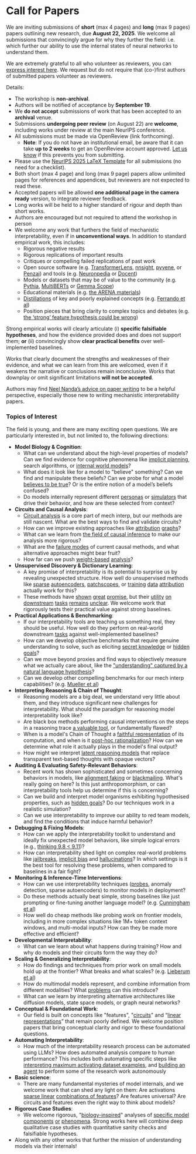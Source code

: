 # Call for Papers
We are inviting submissions of **short** (max 4 pages) and **long** (max 9 pages) papers outlining new research, due **August 22, 2025**. We welcome all submissions that convincingly argue for why they further the field: i.e. which further our ability to use the internal states of neural networks to understand them. 

We are extremely grateful to all who volunteer as reviewers, you can [express interest here](https://www.google.com/url?q=https://docs.google.com/forms/d/e/1FAIpQLSdiw1SJllzoTz_nqzDTzTOGb9DV3W_truQyh-WvYj_QGIi7Mg/viewform?usp%3Ddialog&sa=D&source=editors&ust=1753168267858217&usg=AOvVaw3FkdndwLGFGEitrD8NF8v2). We request but do not require that (co-)first authors of submitted papers volunteer as reviewers. 

Details: 
* The workshop is **non-archival**.
* Authors will be notified of acceptance by **September 19**.
* We **do not accept** submissions of work that has been accepted to an **archival** venue.
* Submissions **undergoing peer review** (on August 22) are **welcome**, including works under review at the main NeurIPS conference.
* All submissions must be made via OpenReview (link forthcoming).
  * **Note**: If you do not have an institutional email, be aware that it can take **up to 2 weeks** to get an OpenReview account approved. [Let us know](mailto:neurips2025@mechinterpworkshop.com) if this prevents you from submitting.
* Please use the [NeurIPS 2025 LaTeX Template](https://www.google.com/url?q=https://media.neurips.cc/Conferences/NeurIPS2025/Styles.zip&sa=D&source=editors&ust=1753168267859838&usg=AOvVaw2cbQCy0BtMArD9TZxFKTPR) for all submissions (no need for a checklist).
* Both short (max 4 page) and long (max 9 page) papers allow unlimited pages for references and appendices, but reviewers are not expected to read these.
* Accepted papers will be allowed **one additional page in the camera ready** version, to integrate reviewer feedback.
* Long works will be held to a higher standard of rigour and depth than short works.
* Authors are encouraged but not required to attend the workshop in person
* We welcome any work that furthers the field of mechanistic interpretability, even if in **unconventional ways**. In addition to standard empirical work, this includes:
  * Rigorous negative results
  * Rigorous replications of important results
  * Critiques or compelling failed replications of past work
  * Open source software (e.g. [TransformerLens](https://www.google.com/url?q=https://github.com/neelnanda-io/TransformerLens&sa=D&source=editors&ust=1753168267861142&usg=AOvVaw31hDAqhqCMFFcjHU3IjgpQ), [nnsight](https://www.google.com/url?q=https://github.com/ndif-team/nnsight&sa=D&source=editors&ust=1753168267861254&usg=AOvVaw0QmY2gfGjtokjkTKH5gbb2), [pyvene](https://www.google.com/url?q=https://github.com/stanfordnlp/pyvene/tree/main/pyvene/models/mlp&sa=D&source=editors&ust=1753168267861350&usg=AOvVaw31XqK3SNjEvnPYvrMG18Bi), or [Penzai](https://www.google.com/url?q=https://github.com/google-deepmind/penzai&sa=D&source=editors&ust=1753168267861445&usg=AOvVaw0BtpIsC2m_Y9Gt6gZ1hkal)) and tools (e.g. [Neuronpedia](https://www.google.com/url?q=http://neuronpedia.org&sa=D&source=editors&ust=1753168267861537&usg=AOvVaw2_IE-CXEppkS2DUgWutOPH) or [Docent](https://www.google.com/url?q=https://transluce.org/introducing-docent&sa=D&source=editors&ust=1753168267861636&usg=AOvVaw2jlF51b1HV5jn6mzf4f2ax))
  * Models or datasets that may be of value to the community (e.g. [Pythia](https://www.google.com/url?q=https://arxiv.org/abs/2304.01373&sa=D&source=editors&ust=1753168267861795&usg=AOvVaw09XfpRHZslpcfXoJd-vkut), [MultiBERTs](https://www.google.com/url?q=https://arxiv.org/abs/2106.16163&sa=D&source=editors&ust=1753168267861858&usg=AOvVaw0ZjRfMqtJsqjduazZETr0j) or [Gemma Scope](https://www.google.com/url?q=https://arxiv.org/abs/2408.05147&sa=D&source=editors&ust=1753168267861924&usg=AOvVaw2RKqrmi48JYozW45dDLKI9))
  * Educational materials (e.g. [the ARENA materials](https://www.google.com/url?q=https://arena3-chapter1-transformer-interp.streamlit.app/&sa=D&source=editors&ust=1753168267862115&usg=AOvVaw2l0iOpQamt64RoBt15SJ7x))
  * [Distillations](https://www.google.com/url?q=https://distill.pub/2017/research-debt/&sa=D&source=editors&ust=1753168267862250&usg=AOvVaw39E5CU1chko6ZNlSK3adP7) of key and poorly explained concepts (e.g. [Ferrando et al](https://www.google.com/url?q=https://arxiv.org/abs/2405.00208&sa=D&source=editors&ust=1753168267862401&usg=AOvVaw3WSv_8n5cpOHFgiGsjBnis))
  * Position pieces that bring clarity to complex topics and debates (e.g. [the ‘strong’ feature hypothesis could be wrong](https://www.google.com/url?q=https://www.alignmentforum.org/posts/tojtPCCRpKLSHBdpn/the-strong-feature-hypothesis-could-be-wrong&sa=D&source=editors&ust=1753168267862650&usg=AOvVaw2x5GHP7YG_R1PxMmh34zMi))

Strong empirical works will clearly articulate (i) **specific falsifiable hypotheses**, and how the evidence provided does and does not support them; **or** (ii) convincingly show **clear practical benefits** over well-implemented baselines. 

Works that clearly document the strengths and weaknesses of their evidence, and what we can learn from this are welcomed, even if it weakens the narrative or conclusions remain inconclusive. Works that downplay or omit significant limitations **will not be accepted**. 

Authors may find [Neel Nanda’s advice on paper writing](https://www.google.com/url?q=https://www.alignmentforum.org/posts/eJGptPbbFPZGLpjsp/highly-opinionated-advice-on-how-to-write-ml-papers&sa=D&source=editors&ust=1753168267863675&usg=AOvVaw2T0NeWxsXppNvayg8hHoqf) to be a helpful perspective, especially those new to writing mechanistic interpretability papers. 
### Topics of Interest
The field is young, and there are many exciting open questions. We are particularly interested in, but not limited to, the following directions: 
* **Model Biology & Cognition**:
  * What can we understand about the high-level properties of models? Can we find evidence for cognitive phenomena like [implicit planning](https://www.google.com/url?q=https://transformer-circuits.pub/2025/attribution-graphs/biology.html%23dives-poems&sa=D&source=editors&ust=1753168267864432&usg=AOvVaw2uqMEdCbRdUY1G-Fec3kNm), search algorithms, or [internal world models](https://www.google.com/url?q=https://arxiv.org/abs/2210.13382&sa=D&source=editors&ust=1753168267864565&usg=AOvVaw0ObqjqwBwqMWxCYacNQP9X)?
  * What does it look like for a model to "believe" something? Can we find and manipulate these beliefs? Can we probe for what a model [believes to be true](https://www.google.com/url?q=https://arxiv.org/abs/2310.06824&sa=D&source=editors&ust=1753168267864787&usg=AOvVaw3xyf67UfV4TZYA-lzf41wE)? Or is the entire notion of a model’s beliefs confused?
  * Do models internally represent different [personas](https://www.google.com/url?q=https://arxiv.org/abs/2406.12094&sa=D&source=editors&ust=1753168267864993&usg=AOvVaw3KGsul9buMJO0ux4L3RXeV) or [simulators](https://www.google.com/url?q=https://www.nature.com/articles/s41586-023-06647-8&sa=D&source=editors&ust=1753168267865098&usg=AOvVaw0zouQahk_NRrMos0lsGTtq) that drive their behavior, and how are these selected from context?
* **Circuits and Causal Analysis**:
  * [Circuit analysis](https://www.google.com/url?q=https://distill.pub/2020/circuits/zoom-in/&sa=D&source=editors&ust=1753168267865364&usg=AOvVaw24QByT-s2LHom8dGbmIgRx) is a core part of mech interp, but our methods are still nascent. What are the best ways to find and validate circuits?
  * How can we improve existing approaches like [attribution](https://www.google.com/url?q=https://arxiv.org/abs/2406.11944&sa=D&source=editors&ust=1753168267865614&usg=AOvVaw2imy2BzFiBrsUD4W7U413T) [graphs](https://www.google.com/url?q=https://transformer-circuits.pub/2025/attribution-graphs/methods.html&sa=D&source=editors&ust=1753168267865690&usg=AOvVaw0w5dPnKTMV6RcjtmQm855k)?
  * What can we learn from [the field of causal inference](https://www.google.com/url?q=https://arxiv.org/abs/2407.04690&sa=D&source=editors&ust=1753168267865831&usg=AOvVaw20QAKtcq1zl1JNSFfPqHDz) to make our analysis more rigorous?
  * What are the [failure modes](https://www.google.com/url?q=https://arxiv.org/abs/2307.15771&sa=D&source=editors&ust=1753168267866021&usg=AOvVaw3rUCRzoZd5r7Gd1ErSHA3u) of current causal methods, and what alternative approaches might bear fruit?
  * How far can we push [weight-based](https://www.google.com/url?q=https://arxiv.org/abs/2301.05217&sa=D&source=editors&ust=1753168267866229&usg=AOvVaw2Io4jfLqcv9vsaZEwcrUXH) [analysis](https://www.google.com/url?q=https://arxiv.org/abs/2410.08417&sa=D&source=editors&ust=1753168267866309&usg=AOvVaw1q9o7e7UDQlPi7Dz57yeU8)?
* **Unsupervised Discovery & Dictionary Learning**:
  * A key promise of interpretability is its potential to surprise us by revealing unexpected structure. How well do unsupervised methods like [sparse](https://www.google.com/url?q=https://arxiv.org/abs/2103.15949&sa=D&source=editors&ust=1753168267866623&usg=AOvVaw2dvaw2vji5CsLGpqbB3n5N) [autoencoders](https://www.google.com/url?q=https://transformer-circuits.pub/2023/monosemantic-features&sa=D&source=editors&ust=1753168267866717&usg=AOvVaw0yWn48EMHkWKPZDuXJuFwn), [patch](https://www.google.com/url?q=https://arxiv.org/abs/2401.06102&sa=D&source=editors&ust=1753168267866772&usg=AOvVaw0z4T5YYMasnOLMG21FQmtc)[scopes](https://www.google.com/url?q=https://arxiv.org/abs/2403.10949v2&sa=D&source=editors&ust=1753168267866817&usg=AOvVaw1_4eb7eK0HWmLWEKVE86HX), or [training](https://www.google.com/url?q=https://proceedings.mlr.press/v70/koh17a?ref%3Dhttps://githubhelp.com&sa=D&source=editors&ust=1753168267866896&usg=AOvVaw0H3Bmqmr5lC9puhSTKRWpP) [data](https://www.google.com/url?q=https://arxiv.org/abs/2308.03296&sa=D&source=editors&ust=1753168267866952&usg=AOvVaw15SwdnnpvzClcAM2ZAt_aH) [attribution](https://www.google.com/url?q=https://arxiv.org/abs/2205.11482&sa=D&source=editors&ust=1753168267867013&usg=AOvVaw0PGwr2E514VxeygpKp0ZLB) actually work for this?
  * These methods have [shown](https://www.google.com/url?q=https://transformer-circuits.pub/2024/scaling-monosemanticity/index.html&sa=D&source=editors&ust=1753168267867164&usg=AOvVaw1cAAvUNaCodAEr745mXTi1) [great](https://www.google.com/url?q=https://transformer-circuits.pub/2025/attribution-graphs/biology.html&sa=D&source=editors&ust=1753168267867239&usg=AOvVaw3QLFlfzGy3RCQDhYXLUtiK) [promise](https://www.google.com/url?q=https://arxiv.org/abs/2503.10965&sa=D&source=editors&ust=1753168267867298&usg=AOvVaw1tIiqCzU_IBf01m5Agayuk), but their [utility](https://www.google.com/url?q=https://arxiv.org/abs/2502.16681&sa=D&source=editors&ust=1753168267867363&usg=AOvVaw2CTFjxhYIOrvyqMxsrwHfq) [on](https://www.google.com/url?q=https://www.tilderesearch.com/blog/sieve&sa=D&source=editors&ust=1753168267867420&usg=AOvVaw2WKZAG-v3Qnr96fwfL1nsP) [downstream](https://www.google.com/url?q=https://arxiv.org/abs/2501.17148&sa=D&source=editors&ust=1753168267867479&usg=AOvVaw2tSGmmkIWxpSDDHH41lVhv) [tasks](https://www.google.com/url?q=https://transformer-circuits.pub/2024/features-as-classifiers/index.html&sa=D&source=editors&ust=1753168267867555&usg=AOvVaw0dtAYQIXBDuYqahIg7AK14) [remains](https://www.google.com/url?q=https://arxiv.org/abs/2502.04382&sa=D&source=editors&ust=1753168267867612&usg=AOvVaw19xLWn8YBkbhbYYupwiPnP) [unclear](https://www.google.com/url?q=https://www.alignmentforum.org/posts/4uXCAJNuPKtKBsi28/negative-results-for-saes-on-downstream-tasks&sa=D&source=editors&ust=1753168267867740&usg=AOvVaw1oOwQ7Co2EgpS3Q7UzTRWI). We welcome work that rigorously tests their practical value against strong baselines.
* **Practical Applications & Benchmarking**:
  * If our interpretability tools are teaching us something real, they should be useful. How well do they perform on real-world downstream [tasks](https://www.google.com/url?q=https://www.lesswrong.com/posts/wGRnzCFcowRCrpX4Y/downstream-applications-as-validation-of-interpretability&sa=D&source=editors&ust=1753168267868272&usg=AOvVaw3R7iUb4D_h-04SyV5QSTWE) against well-implemented baselines?
  * How can we develop objective benchmarks that require genuine understanding to solve, such as eliciting [secret knowledge](https://www.google.com/url?q=https://arxiv.org/abs/2505.14352&sa=D&source=editors&ust=1753168267868538&usg=AOvVaw1WoBvWsgyE4e5UWzhWLplM) or [hidden goals](https://www.google.com/url?q=https://arxiv.org/abs/2503.10965&sa=D&source=editors&ust=1753168267868606&usg=AOvVaw3td6A84KVS3H58EfKw4qRZ)?
  * Can we move beyond proxies and find ways to objectively measure what we actually care about, like the ["understanding" captured by a natural language hypothesis](https://www.google.com/url?q=https://arxiv.org/abs/2502.04382&sa=D&source=editors&ust=1753168267868891&usg=AOvVaw2nUNfBw-HorZKCla4L5n5E)?
  * Can we develop other compelling benchmarks for our mech interp capabilities? (e.g. [Mueller et al](https://www.google.com/url?q=https://arxiv.org/abs/2504.13151&sa=D&source=editors&ust=1753168267869079&usg=AOvVaw1b1xObaByZAaXLj6Wt_tyA))
* **Interpreting Reasoning & Chain of Thought**:
  * Reasoning models are a big deal, we understand very little about them, and they introduce significant new challenges for interpretability. What should the paradigm for reasoning model interpretability look like?
  * Are black box methods performing causal interventions on the steps in a reasoning trace [a valuable tool](https://www.google.com/url?q=https://arxiv.org/abs/2506.19143&sa=D&source=editors&ust=1753168267869660&usg=AOvVaw3v2BZHimBq7DqEg4V8naT0), or fundamentally flawed?
  * When is a model's Chain of Thought a [faithful representation](https://www.google.com/url?q=https://arxiv.org/abs/2305.04388&sa=D&source=editors&ust=1753168267869834&usg=AOvVaw3lBSMJ1Rb4eQQOlwtgfpNj) of its computation, and when is it [post-hoc rationalization](https://www.google.com/url?q=https://arxiv.org/abs/2503.08679&sa=D&source=editors&ust=1753168267869978&usg=AOvVaw2K8pp61Fcu0VWhiMG6Raff)? How can we determine what role it actually plays in the model's final output?
  * How might we interpret [latent reasoning models](https://www.google.com/url?q=https://arxiv.org/abs/2412.06769&sa=D&source=editors&ust=1753168267870227&usg=AOvVaw0XRVXUGyBv75LRGhGvBFSj) that replace transparent text-based thoughts with opaque vectors?
* **Auditing & Evaluating Safety-Relevant Behaviors**:
  * Recent work has shown sophisticated and sometimes concerning behaviors in models, like [alignment faking](https://www.google.com/url?q=https://arxiv.org/abs/2412.14093&sa=D&source=editors&ust=1753168267870640&usg=AOvVaw05eOeQJpVyiGlZ8UwSQT7K) or [blackmailing](https://www.google.com/url?q=https://www.anthropic.com/research/agentic-misalignment&sa=D&source=editors&ust=1753168267870749&usg=AOvVaw0-_AaHQdPOHFEZ9_HIMuUw). What's really going on here? Is this just anthropomorphism, or can interpretability tools help us determine if this is concerning?
  * Can we build and interpret model organisms exhibiting hypothesised properties, such as [hidden goals](https://www.google.com/url?q=https://arxiv.org/abs/2503.10965&sa=D&source=editors&ust=1753168267871098&usg=AOvVaw0DKs_lWqXSIqvpaxA1RgUD)? Do our techniques work in a realistic simulation?
  * Can we use interpretability to improve our ability to red team models, and find the conditions that induce harmful behavior?
* **Debugging & Fixing Models**:
  * How can we apply the interpretability toolkit to understand and ideally fix unexpected model behaviors, like simple logical errors (e.g., [thinking 9.8 < 9.11](https://www.google.com/url?q=https://transluce.org/observability-interface&sa=D&source=editors&ust=1753168267871653&usg=AOvVaw2zfCV1j2Q7G6g5yGzGt-n3))?
  * How can interpretability shed light on complex real-world problems like [jailbreaks](https://www.google.com/url?q=https://transformer-circuits.pub/2025/attribution-graphs/biology.html%23dives-jailbreak&sa=D&source=editors&ust=1753168267871867&usg=AOvVaw3W9ltRpV96tV2SyvrCPdnH), [implicit bias](https://www.google.com/url?q=https://arxiv.org/abs/2506.10922&sa=D&source=editors&ust=1753168267871968&usg=AOvVaw0F1MlkWqp2x1DBECrCixp-) and [hallucinations](https://www.google.com/url?q=https://arxiv.org/abs/2411.14257&sa=D&source=editors&ust=1753168267872041&usg=AOvVaw3pWaOmrsIWAkXtDkJ_p0AI)? In which settings is it the best tool for resolving these problems, when compared to baselines in a fair fight?
* **Monitoring & Inference-Time Interventions**:
  * How can we use interpretability techniques ([probes](https://www.google.com/url?q=https://arxiv.org/abs/2102.12452&sa=D&source=editors&ust=1753168267872423&usg=AOvVaw3RinFUlgm4X04L014HwSVx), anomaly detection, sparse autoencoders) to monitor models in deployment?
  * Do these methods actually beat simple, strong baselines like just prompting or fine-tuning another language model? (e.g. [Cunningham et al](https://www.google.com/url?q=https://alignment.anthropic.com/2025/cheap-monitors/&sa=D&source=editors&ust=1753168267872758&usg=AOvVaw0h7HC9bgEI1AhpZewOg36T))
  * How well do cheap methods like probing work on frontier models, including in more complex situations like 1M+ token context windows, and multi-modal inputs? How can they be made more effective and efficient?
* **Developmental Interpretability**:
  * What can we learn about what happens during training? How and why do models and their circuits form the way they do?
* **Scaling & Generalizing Interpretability**:
  * How do findings and techniques from prior work on small models hold up at the frontier? What breaks and what scales? (e.g. [Lieberum et al](https://www.google.com/url?q=https://arxiv.org/abs/2307.09458&sa=D&source=editors&ust=1753168267873617&usg=AOvVaw1s6SY5U3Yr_bdiDgFQVsGb))
  * How do multimodal models represent, and combine information from different modalities? What [problems](https://www.google.com/url?q=https://openreview.net/pdf?id%3DVUhRdZp8ke&sa=D&source=editors&ust=1753168267873815&usg=AOvVaw0jM5LAq6VpcoxAYMvYYSOF) can this introduce?
  * What can we learn by interpreting alternative architectures like diffusion models, state space models, or graph neural networks?
* **Conceptual & Foundational Work**:
  * Our field is built on concepts like "features", "[circuits](https://www.google.com/url?q=https://distill.pub/2020/circuits/zoom-in/&sa=D&source=editors&ust=1753168267874258&usg=AOvVaw1BJHIF3hVBdyMcMjyIzGWR)" and “[linear representations](https://www.google.com/url?q=https://transformer-circuits.pub/2024/july-update/index.html%23linear-representations&sa=D&source=editors&ust=1753168267874381&usg=AOvVaw0YQ8A-3eOgQOop3tgvTX1F)” that remain poorly defined. We welcome position papers that bring conceptual clarity and rigor to these foundational questions.
* **Automating Interpretability**:
  * How much of the interpretability research process can be automated using LLMs? How does automated analysis compare to human performance? This includes both automating specific steps like [interpreting maximum activating dataset examples](https://www.google.com/url?q=https://openaipublic.blob.core.windows.net/neuron-explainer/paper/index.html&sa=D&source=editors&ust=1753168267875030&usg=AOvVaw22DGCagjktOIvf7ASygxfc), and [building an agent](https://www.google.com/url?q=https://arxiv.org/abs/2404.14394&sa=D&source=editors&ust=1753168267875139&usg=AOvVaw2XzjPW9-yoS_H_kfcxYkRX) to perform some of the research work autonomously
* **Basic science**:
  * There are many fundamental mysteries of model internals, and we welcome work that can shed any light on them: Are activations [sparse linear](https://www.google.com/url?q=https://arxiv.org/abs/1601.03764&sa=D&source=editors&ust=1753168267875585&usg=AOvVaw2GmyCSbUXHaoW5-FOc1Uvb) [combinations of features](https://www.google.com/url?q=https://transformer-circuits.pub/2022/toy_model/index.html&sa=D&source=editors&ust=1753168267875700&usg=AOvVaw2JydfUk9N6JaC6GISXwGSl)? Are features universal? Are circuits and features even the right way to think about models?
* **Rigorous Case Studies**:
  * We welcome rigorous, "[biology-inspired](https://www.google.com/url?q=https://distill.pub/2020/circuits/curve-circuits/&sa=D&source=editors&ust=1753168267876060&usg=AOvVaw2PfMUiYET2NDp6LJ6yYudq)" analyses of [specific model](https://www.google.com/url?q=https://arxiv.org/abs/2310.04625&sa=D&source=editors&ust=1753168267876141&usg=AOvVaw2qq1nO0aCyZ7J99C2kzgrF) [components](https://www.google.com/url?q=https://transformer-circuits.pub/2024/scaling-monosemanticity/index.html&sa=D&source=editors&ust=1753168267876228&usg=AOvVaw0q5OU4ANqjT8YmwoqTD_Re) [or](https://www.google.com/url?q=https://arxiv.org/abs/2305.01610&sa=D&source=editors&ust=1753168267876318&usg=AOvVaw1UmeQ8oAzKsKZIyCDygjxC) [phenomena](https://www.google.com/url?q=https://arxiv.org/abs/2306.09346&sa=D&source=editors&ust=1753168267876385&usg=AOvVaw35ZwI0-0wv3NsfNlv6UmdJ). Strong works here will combine deep qualitative case studies with quantitative sanity checks and falsifiable hypotheses.
* Along with any other works that further the mission of understanding models via their internals!
